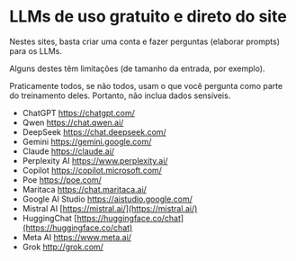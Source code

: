 # LLMs de uso gratuito e direto do site

Nestes sites, basta criar uma conta e fazer perguntas (elaborar prompts) para os LLMs.

Alguns destes têm limitações (de tamanho da entrada, por exemplo). 

Praticamente todos, se não todos, usam o que você pergunta como parte do treinamento deles. Portanto, não inclua dados sensíveis.

- ChatGPT <https://chatgpt.com/>
- Qwen <https://chat.qwen.ai/>
- DeepSeek <https://chat.deepseek.com/>
- Gemini <https://gemini.google.com/>
- Claude <https://claude.ai/>
- Perplexity AI <https://www.perplexity.ai/>
- Copilot <https://copilot.microsoft.com/>
- Poe <https://poe.com/>
- Maritaca <https://chat.maritaca.ai/>
- Google AI Studio <https://aistudio.google.com/>
- Mistral AI [https://mistral.ai/](https://mistral.ai/)  
- HuggingChat [https://huggingface.co/chat](https://huggingface.co/chat)
- Meta AI <https://www.meta.ai/>
- Grok <http://grok.com/>

<!-- 
- Llama [https://llama.meta.com/](https://llama.meta.com/)
- Ollama [https://ollama.com/](https://ollama.com/)
- KoboldAI [https://koboldai.org/](https://koboldai.org/)
- Bard [https://bard.google.com/](https://bard.google.com/)
- Pi [https://www.inflection.ai/](https://www.inflection.ai/)
- Falcon [https://falconllm.tii.ae/](https://falconllm.tii.ae/)
- Vicuna [https://lmsys.org/blog/](https://lmsys.org/blog/)
- OpenAssistant [https://open-assistant.io/](https://open-assistant.io/)
- PaLM 2 [https://developers.generativeai.google/](https://developers.generativeai.google/)
- Dolly [https://www.databricks.com/](https://www.databricks.com/)
- Cohere Generate [https://cohere.com/](https://cohere.com/)
- YouChat [https://you.com/chat](https://you.com/chat)
- GPT4All [https://gpt4all.io/](https://gpt4all.io/)
- Jailbreak Chat [https://jailbreak.chat/](https://jailbreak.chat/)
- Xwin-LM [https://xwinlm.com/](https://xwinlm.com/)
- StableLM [https://stability.ai/](https://stability.ai/)
- MosaicML MPT – [https://www.mosaicml.com/](https://www.mosaicml.com/)
- Jan AI – [https://www.jan.ai/](https://www.jan.ai/)
- MyShell – [https://myshell.ai/](https://myshell.ai/)

## Repositórios 

- Alpaca [https://github.com/tatsu-lab/stanford\_alpaca](https://github.com/tatsu-lab/stanford_alpaca)
- WizardLM [https://github.com/nlpxucan/WizardLM](https://github.com/nlpxucan/WizardLM)

-->

